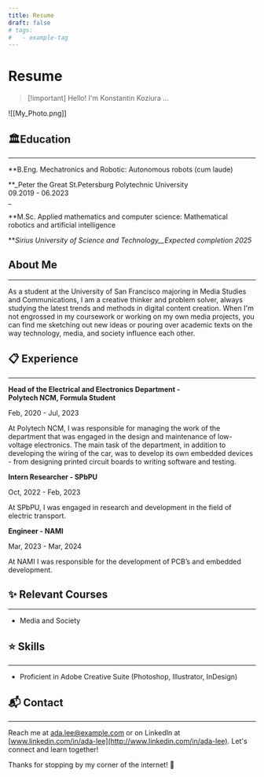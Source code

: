 ```yaml
---
title: Resume
draft: false
# tags:
#   - example-tag
---
```


# Resume

> [!important]  Hello! I'm Konstantin Koziura …  


  

![[My_Photo.png]]

  

## 🏛️Education

---

**B.Eng. Mechatronics and Robotic: Autonomous robots (cum laude)  
  
**_Peter the Great St.Petersburg Polytechnic University  
09.2019 - 06.2023  
_

**M.Sc. Applied mathematics and computer science: Mathematical robotics and artificial intelligence  
  
**_Sirius University of Science and Technology__Expected completion 2025_

## About Me

---

As a student at the University of San Francisco majoring in Media Studies and Communications, I am a creative thinker and problem solver, always studying the latest trends and methods in digital content creation. When I'm not engrossed in my coursework or working on my own media projects, you can find me sketching out new ideas or pouring over academic texts on the way technology, media, and society influence each other.

  

## 📋 Experience

---

**Head of the Electrical and Electronics Department -  
Polytech NCM, Formula Student**

Feb, 2020 - Jul, 2023

At Polytech NCM, I was responsible for managing the work of the department that was engaged in the design and maintenance of low-voltage electronics. The main task of the department, in addition to developing the wiring of the car, was to develop its own embedded devices - from designing printed circuit boards to writing software and testing.

**Intern Researcher - SPbPU**

Oct, 2022 - Feb, 2023

At SPbPU, I was engaged in research and development in the field of electric transport.

**Engineer - NAMI**

Mar, 2023 - Mar, 2024

At NAMI I was responsible for the development of PCB’s and embedded development.

## ✨ Relevant Courses

---

- Media and Society

## ⭐ Skills

---

- Proficient in Adobe Creative Suite (Photoshop, Illustrator, InDesign)

  

## 📬 Contact

---

Reach me at ada.lee@example.com or on LinkedIn at [www.linkedin.com/in/ada-lee](http://www.linkedin.com/in/ada-lee). Let's connect and learn together!

  

Thanks for stopping by my corner of the internet! 💫